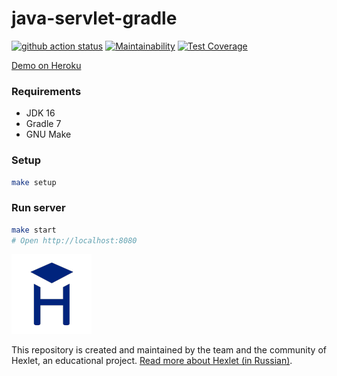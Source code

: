 # java-servlet-gradle

[![github action status](https://github.com/hexlet-components/java-servlet-gradle/workflows/Java%20CI/badge.svg)](https://github.com/hexlet-components/java-servlet-gradle/actions)
[![Maintainability](https://api.codeclimate.com/v1/badges/60efb47cbf193b0a3050/maintainability)](https://codeclimate.com/github/hexlet-components/java-servlet-gradle/maintainability)
[![Test Coverage](https://api.codeclimate.com/v1/badges/60efb47cbf193b0a3050/test_coverage)](https://codeclimate.com/github/hexlet-components/java-servlet-gradle/test_coverage)

[Demo on Heroku](https://java-servlet-gradle.herokuapp.com/)

### Requirements

  * JDK 16
  * Gradle 7
  * GNU Make

### Setup

```sh
make setup
```

### Run server

```sh
make start
# Open http://localhost:8080
```

[![Hexlet Ltd. logo](https://raw.githubusercontent.com/Hexlet/assets/master/images/hexlet_logo128.png)](https://ru.hexlet.io/pages/about?utm_source=github&utm_medium=link&utm_campaign=java-servlet-gradle)

This repository is created and maintained by the team and the community of Hexlet, an educational project. [Read more about Hexlet (in Russian)](https://ru.hexlet.io/pages/about?utm_source=github&utm_medium=link&utm_campaign=java-servlet-gradle).
